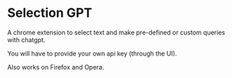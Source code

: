 # Selection GPT

A chrome extension to select text and make pre-defined or custom queries with chatgpt.

You will have to provide your own api key (through the UI).

Also works on Firefox and Opera.
